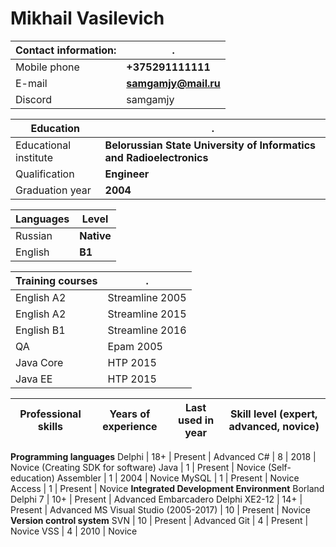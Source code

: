 # Mikhail Vasilevich

 Contact information: | .
-------------------------|---
Mobile phone | **+375291111111**
E-mail | **samgamjy@mail.ru**
Discord | samgamjy

 Education | .
-----------|---
Educational institute | **Belorussian State University of Informatics and Radioelectronics**
Qualification | **Engineer**
Graduation year | **2004**

Languages | Level
----------|------
Russian | **Native**
English | **B1**

Training courses | .   
-----------------|-----------
English A2 | Streamline 2005
English A2 | Streamline 2015
English B1 | Streamline 2016
QA | Epam 2005
Java Core | HTP 2015
Java EE | HTP 2015


Professional skills | Years of experience | Last used in year | Skill level (expert, advanced, novice)
--------------------|---------------------|-------------------|---------------------------------------
**Programming languages**
Delphi | 18+ | Present | Advanced
C# | 8 | 2018 | Novice (Creating SDK for software)
Java | 1 | Present | Novice (Self-education)
Assembler | 1 | 2004 | Novice
MySQL | 1 | Present | Novice
Access | 1 | Present | Novice
**Integrated Development Environment**
Borland Delphi 7 | 10+ | Present | Advanced
Embarcadero Delphi XE2-12 | 14+ | Present | Advanced
MS Visual Studio (2005-2017) | 10 | Present | Novice
**Version control system**
SVN | 10 | Present | Advanced
Git | 4 | Present | Novice
VSS | 4 | 2010 | Novice  